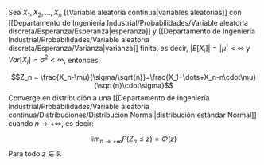 
Sea $X_1, X_2, \dots, X_n$ [[Variable aleatoria continua|variables aleatorias]] con [[Departamento de Ingeniería Industrial/Probabilidades/Variable aleatoria discreta/Esperanza/Esperanza|esperanza]] y [[Departamento de Ingeniería Industrial/Probabilidades/Variable aleatoria discreta/Esperanza/Varianza|varianza]] finita, es decir, $\vert E[X_i]\vert = \vert\mu\vert <\infty$ y $Var[X_i]=\sigma^2<\infty$, entonces: 

$$Z_n = \frac{X_n-\mu}{\sigma/\sqrt{n}}=\frac{X_1+\dots+X_n-n\cdot\mu}{\sqrt{n}\cdot\sigma}$$ 
Converge en distribución a una [[Departamento de Ingeniería Industrial/Probabilidades/Variable aleatoria continua/Distribuciones/Distribución Normal|distribución estándar Normal]] cuando $n\to +\infty$, es decir: 

$$\lim_{n\to+\infty}P(Z_n\leq z)=\Phi(z)$$ 
Para todo $z\in\mathbb{R}$ 